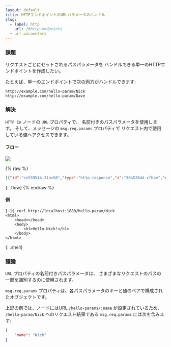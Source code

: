 ```yaml
---
layout: default
title: HTTPエンドポイントのURLパラメータのハンドル
slug:
  - label: http
    url: /#http-endpoints
  - url parameters
---
```


### 課題

リクエストごとにセットされるパスパラメータを
ハンドルできる単一のHTTPエンドポイントを作成したい。

たとえば、単一のエンドポイントで次の両方がハンドルできます:

    http://example.com/hello-param/Nick
    http://example.com/hello-param/Dave

### 解決

<code class="node">HTTP In</code> ノードの `URL` プロパティで、
名前付きのパスパラメータを使用します。
そして、メッセージの `msg.req.params` プロパティで
リクエスト内で使用している値へアクセスできます。

#### フロー

![](/images/http/handle-url-parameters.png)

{% raw %}
~~~json
[{"id":"ce53954b.31ac68","type":"http response","z":"3045204d.cfbae","name":"","x":490,"y":280,"wires":[]},{"id":"288a7c0.fd77584","type":"template","z":"3045204d.cfbae","name":"page","field":"payload","fieldType":"msg","format":"handlebars","syntax":"mustache","template":"<html>\n    <head></head>\n    <body>\n        <h1>Hello {{req.params.name}}!</h1>\n    </body>\n</html>","x":350,"y":280,"wires":[["ce53954b.31ac68"]]},{"id":"7665c67d.899a38","type":"http in","z":"3045204d.cfbae","name":"","url":"/hello-param/:name","method":"get","swaggerDoc":"","x":150,"y":280,"wires":[["288a7c0.fd77584"]]}]
~~~
{: .flow}
{% endraw %}

#### 例

~~~text
[~]$ curl http://localhost:1880/hello-param/Nick
<html>
    <head></head>
    <body>
        <h1>Hello Nick!</h1>
    </body>
</html>
~~~
{: .shell}

### 議論

`URL` プロパティの名前付きパスパラメータは、
さまざまなリクエストのパスの一部を識別するのに使用されます。

`msg.req.params` プロパティは、各パスパラメータのキーと値のペアで構成されたオブジェクトです。

上記の例では、ノードにはURL `/hello-params/:name` が設定されているため、
`/hello-param/Nick` へのリクエスト結果である `msg.req.params` には次を含みます:

~~~json
{
    "name": "Nick"
}
~~~
